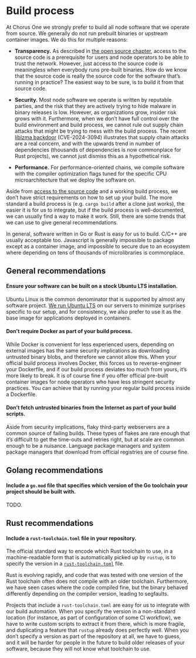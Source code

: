 # Build process

At Chorus One we strongly prefer to build all node software that we operate from source.
We generally do not run prebuilt binaries or upstream container images.
We do this for multiple reasons:

* **Transparency.**
As described in [the open source chapter](open-source.md),
access to the source code is a prerequisite for users and node operators
to be able to trust the network.
However, just access to the source code is meaningless
when everybody runs pre-built binaries.
How do we know that the source code is really the source code
for the software that’s running in practice?
The easiest way to be sure, is to build it from that source code.

* **Security.**
Most node software we operate is written by reputable parties,
and the risk that they are actively trying to hide malware in binary releases is low.
However, as organizations grow, insider risk grows with it.
Furthermore, when we don’t have full control over the build environment and build process,
we cannot rule out supply chain attacks that might be trying to mess with the build process.
The recent [liblzma backdoor][xzgate] (CVE-2024-3094) illustrates
that supply chain attacks are a real concern,
and with the upwards trend in number of dependencies
(thousands of dependencies is now commonplace for Rust projects),
we cannot just dismiss this as a hypothetical risk.

* **Performance.**
For performance-oriented chains,
we compile software with the compiler optimization flags
tuned for the specific CPU microarchitecture that we deploy the software on.

[xzgate]: https://www.openwall.com/lists/oss-security/2024/03/29/4

Aside from [access to the source code](open-source.md)
and a working build process,
we don’t have strict requirements on how to set up your build.
The more standard a build process is
(e.g. `cargo build` after a clone just works),
the easier it is for us to integrate,
but if the build process is well-documented,
we can usually find a way to make it work.
Still, there are some trends that we can use to give general recommendations.

In general, software written in Go or Rust is easy for us to build.
C/C++ are usually acceptable too.
Javascript is generally impossible to package except as a container image,
and impossible to secure due to an ecosystem where depending on tens of thousands of microlibraries is commonplace.

## General recommendations

#### Ensure your software can be built on a stock Ubuntu LTS installation.

Ubuntu Linux is the common denominator that is supported by almost any software project.
[We run Ubuntu LTS][c1-ubuntu] on our servers to minimize surprises specific to our setup,
and for consistency,
we also prefer to use it as the base image for applications deployed in containers.

[c1-ubuntu]: /chorus-one/the-hardware-layer.html#operating-system

#### Don’t require Docker as part of your build process.
While Docker is convenient for less experienced users,
depending on external images has the same security implications as downloading untrusted binary blobs,
and therefore we cannot allow this.
When your official build process involves Docker,
this forces us to reverse-engineer your Dockerfile,
and if our build process deviates too much from yours,
it’s more likely to break.
It is of course fine if you offer official pre-built container images
for node operators who have less stringent security practices.
You can achieve that by running your regular build process inside a Dockerfile.

#### Don’t fetch untrusted binaries from the Internet as part of your build scripts.
Aside from security implications,
flaky third-party webservers are a common source of failing builds.
These types of flakes are rare enough
that it’s difficult to get the time-outs and retries right,
but at scale are common enough to be a nuisance.
Language package managers and system package managers
that download from official registries are of course fine.

## Golang recommendations

#### Include a `go.mod` file that specifies which version of the Go toolchain your project should be built with.
TODO.

## Rust recommendations

#### Include a `rust-toolchain.toml` file in your repository.
The official standard way to encode which Rust toolchain to use,
in a machine-readable form that is automatically picked up by `rustup`,
is to specify the version in a [`rust-toolchain.toml`][rust-toolchain] file.

Rust is evolving rapidly,
and code that was tested with one version of the Rust toolchain
often does not compile with an older toolchain.
Furthermore,
we have seen cases where the code compiled fine,
but the binary behaved differently depending on the compiler version,
leading to segfaults.

Projects that include a `rust-toolchain.toml`
are easy for us to integrate with our build automation.
When you specify the version in a non-standard location
(for instance, as part of configuration of some CI workflow),
we have to write custom scripts to extract it from there,
which is more fragile,
and duplicating a feature that `rustup` already does perfectly well.
When you don’t specify a version as part of the repository at all,
we have to guess,
and it will be harder for people in the future to build older releases of your software,
because they will not know what toolchain to use.

[rust-toolchain]: https://rust-lang.github.io/rustup/overrides.html#the-toolchain-file
